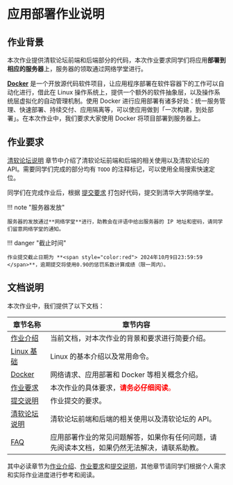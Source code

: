 # 应用部署作业说明

## 作业背景


本次作业提供清软论坛前端和后端部分的代码，本次作业要求同学们将应用**部署到相应的服务器**上，服务器的领取通过网络学堂进行。


[**Docker**](https://www.docker.com/) 是一个开放源代码软件项目，让应用程序部署在软件容器下的工作可以自动化进行，借此在 Linux 操作系统上，提供一个额外的软件抽象层，以及操作系统层虚拟化的自动管理机制。使用 Docker 进行应用部署有诸多好处：统一服务管理、快速部署、持续交付、应用隔离等，可以使应用做到「一次构建，到处部署」。在本次作业中，我们要求大家使用 Docker 将项目部署到服务器上。


## 作业要求

[清软论坛说明](../bbs.md) 章节中介绍了清软论坛前端和后端的相关使用以及清软论坛的 API。需要同学们完成的部分均有 `TODO` 的注释标记，可以使用全局搜索快速定位。

同学们在完成作业后，根据 [提交要求](./submit.md) 打包好代码，提交到清华大学网络学堂。

!!! note "服务器发放"

    服务器的发放通过**网络学堂**进行，助教会在评语中给出服务器的 IP 地址和密码，请同学们留意网络学堂的通知。

!!! danger "截止时间"

    作业提交截止日期为 **<span style="color:red"> 2024年10月9日23:59:59 </span>**，逾期提交将使用0.90的惩罚系数计算成绩（限一周内）。


## 文档说明

本次作业中，我们提供了以下文档：

| 章节名称 | 章节内容 |
| --- | ---------- |
| [作业介绍](./intro.md) | 当前文档，对本次作业的背景和要求进行简要介绍。 |
| [Linux 基础](./linux.md) | Linux 的基本介绍以及常用命令。|
| [Docker](./docker.md) | 网络请求、应用部署和 Docker 等相关概念介绍。|
| [作业要求](./requirements.md) | 本次作业的具体要求，<span style="color:red">**请务必仔细阅读**。</span>|
| [提交说明](./submit.md) | 作业提交的要求。|
| [清软论坛说明](../bbs.md) | 清软论坛前端和后端的相关使用以及清软论坛的 API。|
| [FAQ](./faq.md) | 应用部署作业的常见问题解答，如果你有任何问题，请先阅读本文档，如果仍然无法解决，请联系助教。|

其中必读章节为[作业介绍](./intro.md)、[作业要求](./requirements.md)和[提交说明](./submit.md)，其他章节请同学们根据个人需求和实际作业进度进行参考和阅读。